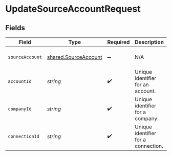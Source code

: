 # UpdateSourceAccountRequest


## Fields

| Field                                                                                                                                                                                                                | Type                                                                                                                                                                                                                 | Required                                                                                                                                                                                                             | Description                                                                                                                                                                                                          | Example                                                                                                                                                                                                              |
| -------------------------------------------------------------------------------------------------------------------------------------------------------------------------------------------------------------------- | -------------------------------------------------------------------------------------------------------------------------------------------------------------------------------------------------------------------- | -------------------------------------------------------------------------------------------------------------------------------------------------------------------------------------------------------------------- | -------------------------------------------------------------------------------------------------------------------------------------------------------------------------------------------------------------------- | -------------------------------------------------------------------------------------------------------------------------------------------------------------------------------------------------------------------- |
| `sourceAccount`                                                                                                                                                                                                      | [shared.SourceAccount](../../../sdk/models/shared/sourceaccount.md)                                                                                                                                                  | :heavy_minus_sign:                                                                                                                                                                                                   | N/A                                                                                                                                                                                                                  | {"id":"acc-002","accountName":"account-081","sortCode":"123456","accountType":"Credit","accountNumber":"12345670","currency":"GBP","balance":99.99,"modifiedDate":"2023-01-09T14:14:14.1057478Z","status":"pending"} |
| `accountId`                                                                                                                                                                                                          | *string*                                                                                                                                                                                                             | :heavy_check_mark:                                                                                                                                                                                                   | Unique identifier for an account.                                                                                                                                                                                    | 13d946f0-c5d5-42bc-b092-97ece17923ab                                                                                                                                                                                 |
| `companyId`                                                                                                                                                                                                          | *string*                                                                                                                                                                                                             | :heavy_check_mark:                                                                                                                                                                                                   | Unique identifier for a company.                                                                                                                                                                                     | 8a210b68-6988-11ed-a1eb-0242ac120002                                                                                                                                                                                 |
| `connectionId`                                                                                                                                                                                                       | *string*                                                                                                                                                                                                             | :heavy_check_mark:                                                                                                                                                                                                   | Unique identifier for a connection.                                                                                                                                                                                  | 2e9d2c44-f675-40ba-8049-353bfcb5e171                                                                                                                                                                                 |